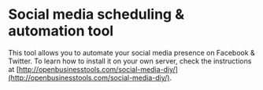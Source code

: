# Social media scheduling &amp; automation tool

This tool allows you to automate your social media presence on Facebook & Twitter. To learn how to install it on your own server, check the instructions at [http://openbusinesstools.com/social-media-diy/](http://openbusinesstools.com/social-media-diy/).
